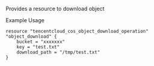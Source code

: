 Provides a resource to download object

Example Usage

```hcl
resource "tencentcloud_cos_object_download_operation" "object_download" {
    bucket = "xxxxxxx"
    key = "test.txt"
    download_path = "/tmp/test.txt"
}
```